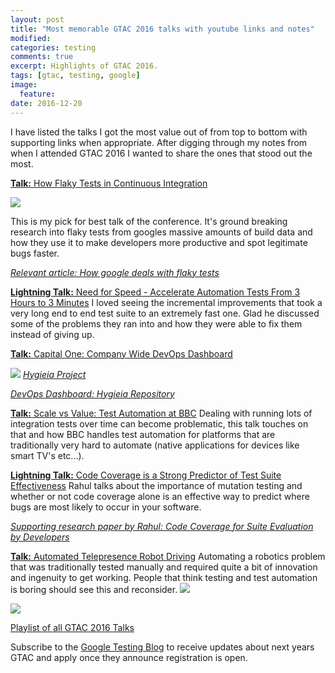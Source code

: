 ```yaml
---
layout: post
title: "Most memorable GTAC 2016 talks with youtube links and notes"
modified:
categories: testing
comments: true
excerpt: Highlights of GTAC 2016.
tags: [gtac, testing, google]
image:
  feature:
date: 2016-12-20
---
```


I have listed the talks I got the most value out of  from top to bottom with supporting links when appropriate. After digging through my notes from when I attended GTAC 2016 I wanted to share the ones that stood out the most.

[**Talk:** How Flaky Tests in Continuous Integration](https://www.youtube.com/watch?v=CrzpkF1-VsA)

[<img src="http://i.imgur.com/Dp2rB2L.png">](https://www.youtube.com/watch?v=CrzpkF1-VsA)

This is my pick for best talk of the conference. It's ground breaking research into flaky tests from googles massive amounts of build data and how they use it to make developers more productive and spot legitimate bugs faster. 

[*Relevant article: How google deals with flaky tests*](https://testing.googleblog.com/2016/05/flaky-tests-at-google-and-how-we.html)

[**Lightning Talk:** Need for Speed - Accelerate Automation Tests From 3 Hours to 3 Minutes](https://www.youtube.com/watch?v=khSsjjg2eSQ) I loved seeing the incremental improvements that took a very long end to end test suite to an extremely fast one. Glad he discussed some of the problems they ran into and how they were able to fix them instead of giving up.

[**Talk:** Capital One: Company Wide DevOps Dashboard](https://www.youtube.com/watch?v=SF7F26E7l1I)

![](https://cdn.infoq.com/statics_s1_20161220-0322/resource/news/2016/03/hygieia/en/resources/hygiea-screenshot.jpg)
[*Hygieia Project*](https://developer.capitalone.com/opensource-projects/hygieia)

[*DevOps Dashboard: Hygieia Repository*](https://github.com/capitalone/Hygieia)

[**Talk:** Scale vs Value: Test Automation at BBC](https://www.youtube.com/watch?v=MkPHntWZAPc&index=22&list=PLSIUOFhnxEiAeGHYoBZCvEMY5wCOIpyOM) Dealing with running lots of integration tests over time can become problematic, this talk touches on that and how BBC handles test automation for platforms that are traditionally very hard to automate (native applications for devices like smart TV's etc...).

[**Lightning Talk:** Code Coverage is a Strong Predictor of Test Suite Effectiveness](https://www.youtube.com/watch?v=NKEptA3KP08&index=19&list=PLSIUOFhnxEiAeGHYoBZCvEMY5wCOIpyOM&spfreload=5) Rahul talks about the importance of mutation testing and whether or not code coverage alone is an effective way to predict  where bugs are most likely to occur in your software. 

[*Supporting research paper by Rahul: Code Coverage for Suite Evaluation by Developers*](http://research.engr.oregonstate.edu/hci/sites/research.engr.oregonstate.edu.hci/files/papers/gopinath2014code_0.pdf)

[**Talk:** Automated Telepresence Robot Driving](https://www.youtube.com/watch?v=NTbukEJPI8Q&index=3&list=PLSIUOFhnxEiAeGHYoBZCvEMY5wCOIpyOM) Automating a robotics problem that was traditionally tested manually and required quite a bit of innovation and ingenuity to get working. People that think testing and test automation is boring should see this and reconsider.
![](http://i.imgur.com/gGNOHTI.gif)

![](http://i.imgur.com/mjfqjyk.gif)

[Playlist of all GTAC 2016 Talks](https://www.youtube.com/watch?v=Ip7zakWF0CM&list=PLSIUOFhnxEiAeGHYoBZCvEMY5wCOIpyOM)

Subscribe to the [Google Testing Blog](https://testing.googleblog.com) to receive updates about next years GTAC and apply once they announce registration is open.